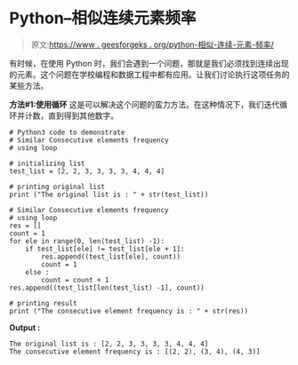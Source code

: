 # Python–相似连续元素频率

> 原文:[https://www . geesforgeks . org/python-相似-连续-元素-频率/](https://www.geeksforgeeks.org/python-similar-consecutive-elements-frequency/)

有时候，在使用 Python 时，我们会遇到一个问题，那就是我们必须找到连续出现的元素。这个问题在学校编程和数据工程中都有应用。让我们讨论执行这项任务的某些方法。

**方法#1:使用循环**
这是可以解决这个问题的蛮力方法。在这种情况下，我们迭代循环并计数，直到得到其他数字。

```
# Python3 code to demonstrate 
# Similar Consecutive elements frequency
# using loop

# initializing list 
test_list = [2, 2, 3, 3, 3, 3, 4, 4, 4]

# printing original list
print ("The original list is : " + str(test_list))

# Similar Consecutive elements frequency
# using loop
res = []
count = 1
for ele in range(0, len(test_list) -1):
    if test_list[ele] != test_list[ele + 1]:
        res.append((test_list[ele], count))
        count = 1
    else :
        count = count + 1
res.append((test_list[len(test_list) -1], count))

# printing result 
print ("The consecutive element frequency is : " + str(res))
```

**Output :**

```
The original list is : [2, 2, 3, 3, 3, 3, 4, 4, 4]
The consecutive element frequency is : [(2, 2), (3, 4), (4, 3)]

```